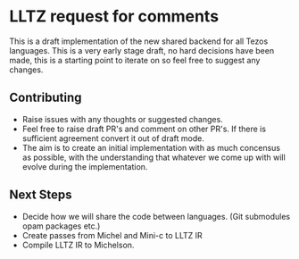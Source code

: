 # LLTZ request for comments

This is a draft implementation of the new shared backend for all Tezos
languages. This is a very early stage draft, no hard decisions have been made,
this is a starting point to iterate on so feel free to suggest any changes.

## Contributing

- Raise issues with any thoughts or suggested changes.
- Feel free to raise draft PR's and comment on other PR's. If there is
  sufficient agreement convert it out of draft mode.
- The aim is to create an initial implementation with as much concensus as
  possible, with the understanding that whatever we come up with will evolve
  during the implementation.

## Next Steps

- Decide how we will share the code between languages. (Git submodules opam
  packages etc.)
- Create passes from Michel and Mini-c to LLTZ IR
- Compile LLTZ IR to Michelson.
